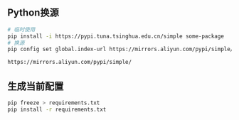 <!-- 
title: Python基础
sort: 
--> 

## Python换源

```bash
# 临时使用
pip install -i https://pypi.tuna.tsinghua.edu.cn/simple some-package
# 换源
pip config set global.index-url https://mirrors.aliyun.com/pypi/simple/

https://mirrors.aliyun.com/pypi/simple/
```

## 生成当前配置
```bash
pip freeze > requirements.txt
pip install -r requirements.txt
```

